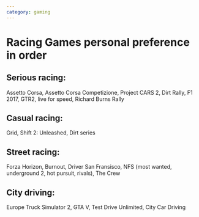 ```yaml
---
category: gaming
---
```

# Racing Games personal preference in order

## Serious racing:

Assetto Corsa, Assetto Corsa Competizione, Project CARS 2, Dirt Rally, F1 2017, GTR2, live for speed, Richard Burns Rally

## Casual racing:

Grid, Shift 2: Unleashed, Dirt series

## Street racing:

Forza Horizon, Burnout, Driver San Fransisco, NFS (most wanted, underground 2, hot pursuit, rivals), The Crew

## City driving:

Europe Truck Simulator 2, GTA V, Test Drive Unlimited, City Car Driving
